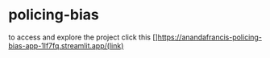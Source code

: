 # policing-bias

to access and explore the project click this []https://anandafrancis-policing-bias-app-1lf7fq.streamlit.app/(link)
